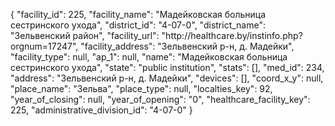 {
    "facility_id": 225,
    "facility_name": "Мадейковская больница сестринского ухода",
    "district_id": "4-07-0",
    "district_name": "Зельвенский район",
    "facility_url": "http:\/\/healthcare.by\/instinfo.php?orgnum=17247",
    "facility_address": "Зельвенский р-н,  д. Мадейки",
    "facility_type": null,
    "ap_1": null,
    "name": "Мадейковская больница сестринского ухода",
    "state": "public institution",
    "stats": [],
    "med_id": 234,
    "address": "Зельвенский р-н,  д. Мадейки",
    "devices": [],
    "coord_x_y": null,
    "place_name": "Зельва",
    "place_type": null,
    "localties_key": 92,
    "year_of_closing": null,
    "year_of_opening": "0",
    "healthcare_facility_key": 225,
    "administrative_division_id": "4-07-0"
}